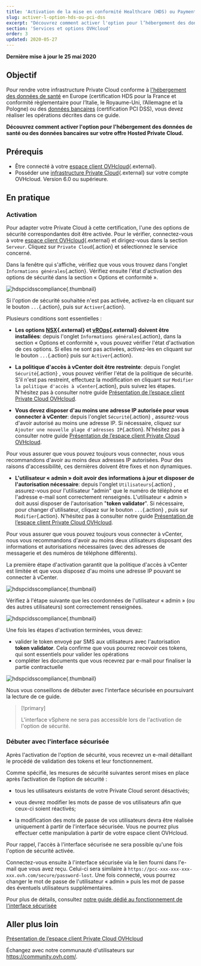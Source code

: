 ```yaml
---
title: 'Activation de la mise en conformité Healthcare (HDS) ou Payment Services (PCI DSS)'
slug: activer-l-option-hds-ou-pci-dss
excerpt: "Découvrez comment activer l'option pour l’hébergement des données de santé ou des données bancaires sur votre offre Hosted Private Cloud"
section: 'Services et options OVHcloud'
order: 3
updated: 2020-05-27
---
```


**Dernière mise à jour le 25 mai 2020**

## Objectif

Pour rendre votre infrastructure Private Cloud conforme à [l'hébergement des données de santé](https://www.ovhcloud.com/fr/enterprise/products/hosted-private-cloud/safety-compliance/hds/) en Europe (certification HDS pour la France et conformité règlementaire pour l’Italie, le Royaume-Uni, l’Allemagne et la Pologne) ou des [données bancaires](https://www.ovhcloud.com/fr/enterprise/products/hosted-private-cloud/safety-compliance/pci-dss/) (certification PCI DSS), vous devez réaliser les opérations décrites dans ce guide.

**Découvrez comment activer l'option pour l'hébergement des données de santé ou des données bancaires sur votre offre Hosted Private Cloud.**

## Prérequis

* Être connecté à votre [espace client OVHcloud](https://www.ovh.com/auth/?action=gotomanager&from=https://www.ovh.com/fr/&ovhSubsidiary=fr){.external}.
* Posséder une [infrastructure Private Cloud](https://www.ovh.com/fr/public-cloud/instances/){.external} sur votre compte OVHcloud. Version 6.0 ou supérieure.

## En pratique

### Activation

Pour adapter votre Private Cloud à cette certification, l'une des options de sécurité correspondantes doit être activée. Pour le vérifier, connectez-vous à votre [espace client OVHcloud](https://www.ovh.com/auth/?action=gotomanager&from=https://www.ovh.com/fr/&ovhSubsidiary=fr){.external} et dirigez-vous dans la section `Serveur`. Cliquez sur `Private Cloud`{.action} et sélectionnez le service concerné.

Dans la fenêtre qui s'affiche, vérifiez que vous vous trouvez dans l'onglet `Informations générales`{.action}. Vérifiez ensuite l'état d'activation des options de sécurité dans la section « Options et conformité ».

![hdspcidsscompliance](images/compliancesddc01.png){.thumbnail}

Si l'option de sécurité souhaitée n'est pas activée, activez-la en cliquant sur le bouton `...`{.action}, puis sur `Activer`{.action}. 

Plusieurs conditions sont essentielles :

- **Les options [NSX](https://www.ovhcloud.com/fr/enterprise/products/hosted-private-cloud/nsx-datacenter-vsphere/){.external} et [vROps](https://www.ovhcloud.com/fr/enterprise/products/hosted-private-cloud/vrops/){.external} doivent être installées**: depuis l'onglet `Informations générales`{.action}, dans la section « Options et conformité », vous pouvez vérifier l'état d'activation de ces options. Si elles ne sont pas activées, activez-les en cliquant sur le bouton `...`{.action} puis sur `Activer`{.action}.

- **La politique d'accès à vCenter doit être restreinte**: depuis l'onglet `Sécurité`{.action} , vous pouvez vérifier l'état de la politique de sécurité. S'il n'est pas restreint, effectuez la modification en cliquant sur `Modifier la politique d'accès à vCenter`{.action}, puis suivez les étapes. N'hésitez pas à consulter notre guide [Présentation de l’espace client Private Cloud OVHcloud](../manager-ovh-private-cloud/).

- **Vous devez disposer d'au moins une adresse IP autorisée pour vous connecter à vCenter**: depuis l'onglet `Sécurité`{.action} , assurez-vous d'avoir autorisé au moins une adresse IP. Si nécessaire, cliquez sur `Ajouter une nouvelle plage d'adresses IP`{.action}. N'hésitez pas à consulter notre guide [Présentation de l’espace client Private Cloud OVHcloud](../manager-ovh-private-cloud/).

Pour vous assurer que vous pouvez toujours vous connecter, nous vous recommandons d'avoir au moins deux adresses IP autorisées. Pour des raisons d'accessibilité, ces dernières doivent être fixes et non dynamiques.

- **L'utilisateur « admin » doit avoir des informations à jour et disposer de l'autorisation nécessaire**: depuis l'onglet `Utilisateurs`{.action} , assurez-vous pour l'utilisateur "admin" que le numéro de téléphone et l'adresse e-mail sont correctement renseignés. L'utilisateur « admin » doit aussi disposer de l'autorisation "**token validator**". Si nécessaire, pour changer d'utilisateur, cliquez sur le bouton `...`{.action} , puis sur `Modifier`{.action}. N'hésitez pas à consulter notre guide [Présentation de l’espace client Private Cloud OVHcloud](../manager-ovh-private-cloud/).

Pour vous assurer que vous pouvez toujours vous connecter à vCenter, nous vous recommandons d'avoir au moins deux utilisateurs disposant des informations et autorisations nécessaires (avec des adresses de messagerie et des numéros de téléphone différents).

La première étape d'activation garantit que la politique d'accès à vCenter est limitée et que vous disposez d'au moins une adresse IP pouvant se connecter à vCenter.

![hdspcidsscompliance](images/compliancesddc02.png){.thumbnail}

Vérifiez à l'étape suivante que les coordonnées de l'utilisateur « admin » (ou des autres utilisateurs) sont correctement renseignées.

![hdspcidsscompliance](images/compliancesddc03.png){.thumbnail}

Une fois les étapes d'activation terminées, vous devez:

- valider le token envoyé par SMS aux utilisateurs avec l'autorisation **token validator**. Cela confirme que vous pourrez recevoir ces tokens, qui sont essentiels pour valider les opérations
- compléter les documents que vous recevrez par e-mail pour finaliser la partie contractuelle

![hdspcidsscompliance](images/compliancesddc04.png){.thumbnail}

Nous vous conseillons de débuter avec l'interface sécurisée en poursuivant la lecture de ce guide. 

> [!primary]
>
>  L'interface vSphere ne sera pas accessible lors de l'activation de l'option de sécurité.
>

### Débuter avec l'interface sécurisée

Après l'activation de l'option de sécurité, vous recevrez un e-mail détaillant le procédé de validation des tokens et leur fonctionnement.

Comme spécifié, les mesures de sécurité suivantes seront mises en place après l’activation de l’option de sécurité :

- tous les utilisateurs existants de votre Private Cloud seront désactivés;

- vous devrez modifier les mots de passe de vos utilisateurs afin que ceux-ci soient réactivés;

- la modification des mots de passe de vos utilisateurs devra être réalisée uniquement à partir de l'interface sécurisée. Vous ne pourrez plus effectuer cette manipulation à partir de votre espace client OVHcloud.

Pour rappel, l'accès à l'interface sécurisée ne sera possible qu'une fois l'option de sécurité activée.
 
Connectez-vous ensuite à l'interface sécurisée via le lien fourni dans l'e-mail que vous avez reçu. Celui-ci sera similaire à `https://pcc-xxx-xxx-xxx-xxx.ovh.com/secure/password-lost`. Une fois connecté, vous pourrez changer le mot de passe de l'utilisateur « admin » puis les mot de passe des éventuels utilisateurs supplémentaires.

Pour plus de détails, consultez [notre guide dédié au fonctionnement de l'interface sécurisée](../interface-secure/)

## Aller plus loin

[Présentation de l’espace client Private Cloud OVHcloud](../manager-ovh-private-cloud/)

Échangez avec notre communauté d'utilisateurs sur <https://community.ovh.com/>.

